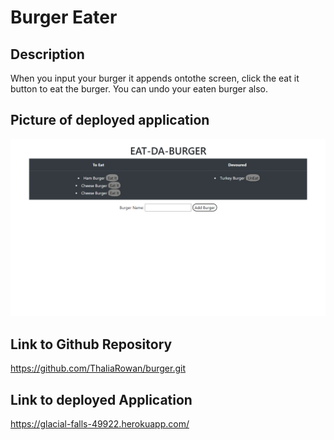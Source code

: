 # Burger Eater

## Description
When you input your burger it appends ontothe screen, click the eat it button to eat the burger. You can undo your eaten burger also.

## Picture of deployed application
![](burger.png)

## Link to Github Repository
https://github.com/ThaliaRowan/burger.git

## Link to deployed Application
 https://glacial-falls-49922.herokuapp.com/